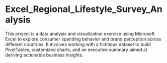 # Excel_Regional_Lifestyle_Survey_Analysis
This project is a data analysis and visualization exercise using Microsoft Excel to explore consumer spending behavior and brand perception across different countries. It involves working with a fictitious dataset to build PivotTables, customized charts, and an executive summary aimed at deriving actionable business insights.
